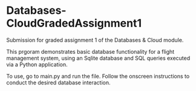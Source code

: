 # Databases-CloudGradedAssignment1
Submission for graded assignment 1 of the Databases & Cloud module.

This prgoram demonstrates basic database functionality for a flight management system, using an Sqlite database and SQL queries executed via a Python application.

To use, go to main.py and run the file.
Follow the onscreen instructions to conduct the desired database interaction.
